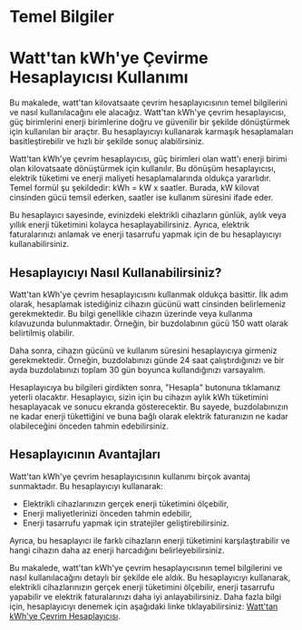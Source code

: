 Temel Bilgiler
==============

Watt'tan kWh'ye Çevirme Hesaplayıcısı Kullanımı
===============================================

Bu makalede, watt'tan kilovatsaate çevrim hesaplayıcısının temel bilgilerini ve nasıl kullanılacağını ele alacağız. Watt'tan kWh'ye çevrim hesaplayıcısı, güç birimlerini enerji birimlerine doğru ve güvenilir bir şekilde dönüştürmek için kullanılan bir araçtır. Bu hesaplayıcıyı kullanarak karmaşık hesaplamaları basitleştirebilir ve hızlı bir şekilde sonuç alabilirsiniz.

Watt'tan kWh'ye çevrim hesaplayıcısı, güç birimleri olan watt'ı enerji birimi olan kilovatsaate dönüştürmek için kullanılır. Bu dönüşüm hesaplayıcısı, elektrik tüketimi ve enerji maliyeti hesaplamalarında oldukça yararlıdır. Temel formül şu şekildedir: kWh = kW x saatler. Burada, kW kilovat cinsinden gücü temsil ederken, saatler ise kullanım süresini ifade eder.

Bu hesaplayıcı sayesinde, evinizdeki elektrikli cihazların günlük, aylık veya yıllık enerji tüketimini kolayca hesaplayabilirsiniz. Ayrıca, elektrik faturalarınızı anlamak ve enerji tasarrufu yapmak için de bu hesaplayıcıyı kullanabilirsiniz.

Hesaplayıcıyı Nasıl Kullanabilirsiniz?
--------------------------------------

Watt'tan kWh'ye çevrim hesaplayıcısını kullanmak oldukça basittir. İlk adım olarak, hesaplamak istediğiniz cihazın gücünü watt cinsinden belirlemeniz gerekmektedir. Bu bilgi genellikle cihazın üzerinde veya kullanma kılavuzunda bulunmaktadır. Örneğin, bir buzdolabının gücü 150 watt olarak belirtilmiş olabilir.

Daha sonra, cihazın gücünü ve kullanım süresini hesaplayıcıya girmeniz gerekmektedir. Örneğin, buzdolabınızı günde 24 saat çalıştırdığınızı ve bir ayda buzdolabınızı toplam 30 gün boyunca kullandığınızı varsayalım.

Hesaplayıcıya bu bilgileri girdikten sonra, "Hesapla" butonuna tıklamanız yeterli olacaktır. Hesaplayıcı, sizin için bu cihazın aylık kWh tüketimini hesaplayacak ve sonucu ekranda gösterecektir. Bu sayede, buzdolabınızın ne kadar enerji tükettiğini ve buna bağlı olarak elektrik faturanızın ne kadar olabileceğini önceden tahmin edebilirsiniz.

Hesaplayıcının Avantajları
--------------------------

Watt'tan kWh'ye çevrim hesaplayıcısının kullanımı birçok avantaj sunmaktadır. Bu hesaplayıcıyı kullanarak:

- Elektrikli cihazlarınızın gerçek enerji tüketimini ölçebilir,
- Enerji maliyetlerinizi önceden tahmin edebilir,
- Enerji tasarrufu yapmak için stratejiler geliştirebilirsiniz.

Ayrıca, bu hesaplayıcı ile farklı cihazların enerji tüketimini karşılaştırabilir ve hangi cihazın daha az enerji harcadığını belirleyebilirsiniz.

Bu makalede, watt'tan kWh'ye çevrim hesaplayıcısının temel bilgilerini ve nasıl kullanılacağını detaylı bir şekilde ele aldık. Bu hesaplayıcıyı kullanarak, elektrikli cihazlarınızın gerçek enerji tüketimini ölçebilir, enerji tasarrufu yapabilir ve elektrik faturalarınızı daha iyi anlayabilirsiniz. Daha fazla bilgi için, hesaplayıcıyı denemek için aşağıdaki linke tıklayabilirsiniz: [Watt'tan kWh'ye Çevrim Hesaplayıcısı](https://www.onlinecalculatorsfree.com/tr/tools/watt-to-kilowatt-hours-calculator.html).